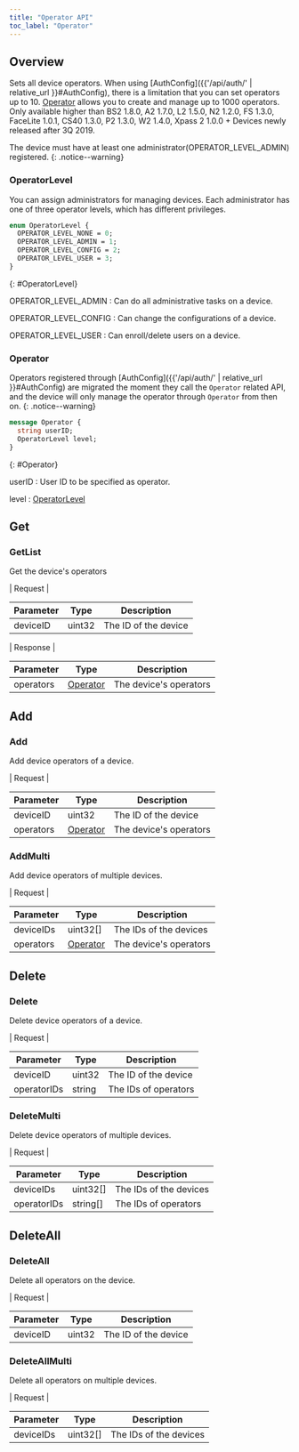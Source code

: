 ```yaml
---
title: "Operator API"
toc_label: "Operator"  
---
```


## Overview

Sets all device operators.
When using [AuthConfig]({{'/api/auth/' | relative_url }}#AuthConfig), there is a limitation that you can set operators up to 10.
[Operator](#Operator) allows you to create and manage up to 1000 operators.
Only available higher than BS2 1.8.0, A2 1.7.0, L2 1.5.0, N2 1.2.0, FS 1.3.0, FaceLite 1.0.1, CS40 1.3.0, P2 1.3.0, W2 1.4.0, Xpass 2 1.0.0 + Devices newly released after 3Q 2019.

The device must have at least one administrator(OPERATOR_LEVEL_ADMIN) registered.
{: .notice--warning}

### OperatorLevel

You can assign administrators for managing devices. Each administrator has one of three operator levels, which has different privileges.

```protobuf
enum OperatorLevel {
  OPERATOR_LEVEL_NONE = 0;
  OPERATOR_LEVEL_ADMIN = 1;
  OPERATOR_LEVEL_CONFIG = 2;
  OPERATOR_LEVEL_USER = 3;
}
```
{: #OperatorLevel}


OPERATOR_LEVEL_ADMIN
: Can do all administrative tasks on a device.

OPERATOR_LEVEL_CONFIG
: Can change the configurations of a device.

OPERATOR_LEVEL_USER
: Can enroll/delete users on a device.

### Operator

Operators registered through [AuthConfig]({{'/api/auth/' | relative_url }}#AuthConfig) are migrated the moment they call the `Operator` related API, and the device will only manage the operator through `Operator` from then on.
{: .notice--warning}


```protobuf
message Operator {
  string userID;
  OperatorLevel level;
}
```
{: #Operator}

userID
: User ID to be specified as operator.

level
: [OperatorLevel](#OperatorLevel)

## Get

### GetList

Get the device's operators

| Request |

| Parameter | Type | Description |
| --------- | ---- | ----------- |
| deviceID | uint32 | The ID of the device |

| Response |

| Parameter | Type | Description |
| --------- | ---- | ----------- |
| operators | [Operator](#Operator) | The device's operators |

## Add

### Add

Add device operators of a device.

| Request |

| Parameter | Type | Description |
| --------- | ---- | ----------- |
| deviceID | uint32 | The ID of the device |
| operators | [Operator](#Operator) | The device's operators |

### AddMulti

Add device operators of multiple devices.

| Request |

| Parameter | Type | Description |
| --------- | ---- | ----------- |
| deviceIDs | uint32[] | The IDs of the devices |
| operators | [Operator](#Operator) | The device's operators |

## Delete

### Delete

Delete device operators of a device.

| Request |

| Parameter | Type | Description |
| --------- | ---- | ----------- |
| deviceID | uint32 | The ID of the device |
| operatorIDs | string | The IDs of operators |

### DeleteMulti

Delete device operators of multiple devices.

| Request |

| Parameter | Type | Description |
| --------- | ---- | ----------- |
| deviceIDs | uint32[] | The IDs of the devices |
| operatorIDs | string[] | The IDs of operators |

## DeleteAll

### DeleteAll

Delete all operators on the device.

| Request |

| Parameter | Type | Description |
| --------- | ---- | ----------- |
| deviceID | uint32 | The ID of the device |

### DeleteAllMulti

Delete all operators on multiple devices.

| Request |

| Parameter | Type | Description |
| --------- | ---- | ----------- |
| deviceIDs | uint32[] | The IDs of the devices |